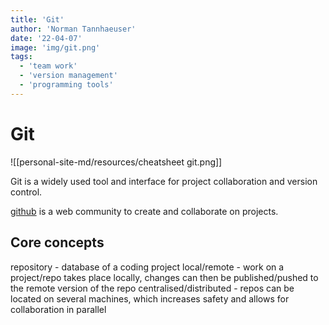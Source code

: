 ```yaml
---
title: 'Git'
author: 'Norman Tannhaeuser'
date: '22-04-07'
image: 'img/git.png'
tags:
  - 'team work'
  - 'version management'
  - 'programming tools'
---
```


# Git

![[personal-site-md/resources/cheatsheet git.png]]

Git is a widely used tool and interface for project collaboration and version control.

[github](www.github.com) is a web community to create and collaborate on projects.

## Core concepts

repository - database of a coding project
local/remote - work on a project/repo takes place locally, changes can then be published/pushed to the remote version of the repo
centralised/distributed - repos can be located on several machines, which increases safety and allows for collaboration in parallel
